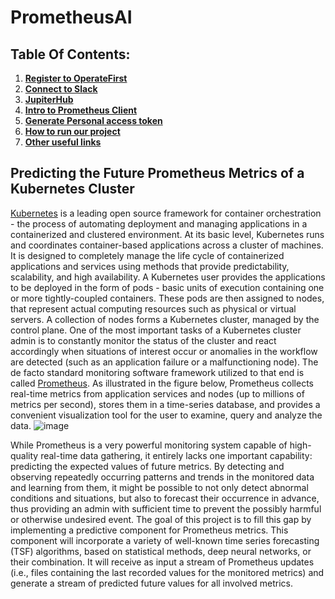 # PrometheusAI
## Table Of Contents:
1. **[Register to OperateFirst](docs/register_to_operate_first.md)**
2. **[Connect to Slack](docs/connect_to_slack.md)**
3. **[JupiterHub](docs/jupiter_hub.md)**
4. **[Intro to Prometheus Client](https://github.com/aicoe-aiops/time-series/blob/master/docs/get-started.md)**
5. **[Generate Personal access token](https://www.operate-first.cloud/apps/content/observatorium/thanos/thanos_programmatic_access.html)**
6. **[How to run our project]()**
7. **[Other useful links](docs/useful_links.md)**

## Predicting the Future Prometheus Metrics of a Kubernetes Cluster
[Kubernetes](https://kubernetes.io/) is a leading open source framework for container orchestration - the process of automating deployment and managing applications in a containerized and clustered environment. At its basic level, Kubernetes runs and coordinates container-based applications across a cluster of machines. It is designed to completely manage the life cycle of containerized applications and services using methods that provide predictability, scalability, and high availability.
A Kubernetes user provides the applications to be deployed in the form of pods - basic units of execution containing one or more tightly-coupled containers. These pods are then assigned to nodes, that represent actual computing resources such as physical or virtual servers. A collection of nodes forms a Kubernetes cluster, managed by the control plane.
One of the most important tasks of a Kubernetes cluster admin is to constantly monitor the status of the cluster and react accordingly when situations of interest occur or anomalies in the workflow are detected (such as an application failure or a malfunctioning node). The de facto standard monitoring software framework utilized to that end is called [Prometheus](https://prometheus.io/). As illustrated in the figure below, Prometheus collects real-time metrics from application services and nodes (up to millions of metrics per second), stores them in a time-series database, and provides a convenient visualization tool for the user to examine, query and analyze the data.
![image](https://user-images.githubusercontent.com/20024246/143770523-331d0298-e1f1-40ea-a1ed-e346d2e02eba.png)

 
While Prometheus is a very powerful monitoring system capable of high-quality real-time data gathering, it entirely lacks one important capability: predicting the expected values of future metrics. By detecting and observing repeatedly occurring patterns and trends in the monitored data and learning from them, it might be possible to not only detect abnormal conditions and situations, but also to forecast their occurrence in advance, thus providing an admin with sufficient time to prevent the possibly harmful or otherwise undesired event.
The goal of this project is to fill this gap by implementing a predictive component for Prometheus metrics. This component will incorporate a variety of well-known time series forecasting (TSF) algorithms, based on statistical methods, deep neural networks, or their combination. It will receive as input a stream of Prometheus updates (i.e., files containing the last recorded values for the monitored metrics) and generate a stream of predicted future values for all involved metrics.
